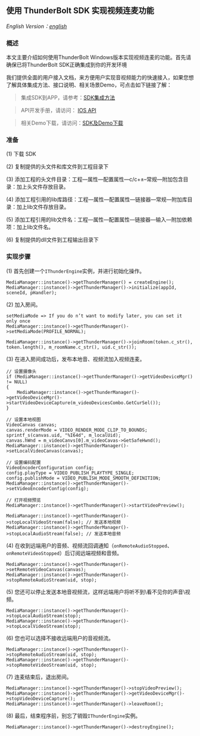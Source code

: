 ## 使用 ThunderBolt SDK 实现视频连麦功能

*English Version：[english](README.md)*

### 概述

本文主要介绍如何使用ThunderBolt Windows版本实现视频连麦的功能。首先请确保已将ThunderBolt SDK正确集成到你的开发环境

我们提供全面的用户接入文档，来方便用户实现音视频能力的快速接入，如果您想了解具体集成方法、接口说明、相关场景Demo，可点击如下链接了解：

> 集成SDK到APP，请参考：[SDK集成方法](https://docs.aivacom.com/cloud/cn/product_category/rtc_service/rt_video_interaction/integration_and_start/integration_and_start_windows.html)

> API开发手册，请访问： [IOS API](https://docs.aivacom.com/cloud/cn/product_category/rtc_service/rt_video_interaction/api/Windows/v2.7.0/category.html)

> 相关Demo下载，请访问：[SDK及Demo下载](https://docs.aivacom.com/download)

### 准备
(1) 下载 SDK

(2) 复制提供的头文件和库文件到工程目录下

(3) 添加工程的头文件目录：工程—属性—配置属性—c/c+±–常规—附加包含目录：加上头文件存放目录。

(4) 添加工程引用的lib库路径：工程—属性—配置属性—链接器—常规—附加库目录：加上lib文件存放目录。

(5) 添加工程引用的lib文件名：工程—属性—配置属性—链接器—输入—附加依赖项：加上lib文件名。

(6) 复制提供的dll文件到工程输出目录下

### 实现步骤
(1) 首先创建一个`IThunderEngine`实例，并进行初始化操作。

```
MediaManager::instance()->getThunderManager() = createEngine();
MediaManager::instance()->getThunderManager()->initialize(appId, sceneId, pHandler);
```

(2) 加入房间。

```
setMediaMode => If you do n’t want to modify later, you can set it only once
MediaManager::instance()->getThunderManager()->setMediaMode(PROFILE_NORMAL);  

MediaManager::instance()->getThunderManager()->joinRoom(token.c_str(), token.length(), m_roomName.c_str(), uid.c_str());
```

(3) 在进入房间成功后，发布本地音、视频流加入视频连麦。

```   
// 设置摄像头
if (MediaManager::instance()->getThunderManager()->getVideoDeviceMgr() != NULL)
{
	MediaManager::instance()->getThunderManager()->getVideoDeviceMgr()->startVideoDeviceCapture(m_videoDevicesCombo.GetCurSel());
}

// 设置本地视图
VideoCanvas canvas;
canvas.renderMode = VIDEO_RENDER_MODE_CLIP_TO_BOUNDS;
sprintf_s(canvas.uid, "%I64d", m_localUid);
canvas.hWnd = m_videoCanvs[0].m_videoCavas->GetSafeHwnd();
MediaManager::instance()->getThunderManager()->setLocalVideoCanvas(canvas);   

// 设置编码配置
VideoEncoderConfiguration config;
config.playType = VIDEO_PUBLISH_PLAYTYPE_SINGLE;
config.publishMode = VIDEO_PUBLISH_MODE_SMOOTH_DEFINITION;
MediaManager::instance()->getThunderManager()->setVideoEncoderConfig(config);	

// 打开视频预览
MediaManager::instance()->getThunderManager()->startVideoPreview();

MediaManager::instance()->getThunderManager()->stopLocalVideoStream(false); // 发送本地视频
MediaManager::instance()->getThunderManager()->stopLocalAudioStream(false); // 发送本地音频

```

(4) 在收到远端用户的音频、视频流回调通知（`onRemoteAudioStopped`、`onRemoteVideoStopped`）后订阅远端视频和音频。

```
MediaManager::instance()->getThunderManager()->setRemoteVideoCanvas(canvas);
MediaManager::instance()->getThunderManager()->stopRemoteAudioStream(uid, stop);
```

(5) 您还可以停止发送本地音视频流，这样远端用户将听不到\看不见你的声音\视频。

```
MediaManager::instance()->getThunderManager()->stopLocalAudioStream(stop);
MediaManager::instance()->getThunderManager()->stopLocalVideoStream(stop);
```

(6) 您也可以选择不接收远端用户的音视频流。

```
MediaManager::instance()->getThunderManager()->stopRemoteAudioStream(uid, stop);
MediaManager::instance()->getThunderManager()->stopRemoteVideoStream(uid, stop);
```

(7) 连麦结束后，退出房间。

```
MediaManager::instance()->getThunderManager()->stopVideoPreview();
MediaManager::instance()->getThunderManager()->getVideoDeviceMgr()->stopVideoDeviceCapture();
MediaManager::instance()->getThunderManager()->leaveRoom();
```

(8) 最后，结束程序前，别忘了销毁`IThunderEngine`实例。

```
MediaManager::instance()->getThunderManager()->destroyEngine();
```
